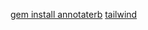 [gem install annotaterb](https://github.com/drwl/annotaterb) <!-- will add comments about the model -->
[tailwind](https://tailwindcss.com/docs/installation/framework-guides/ruby-on-rails)